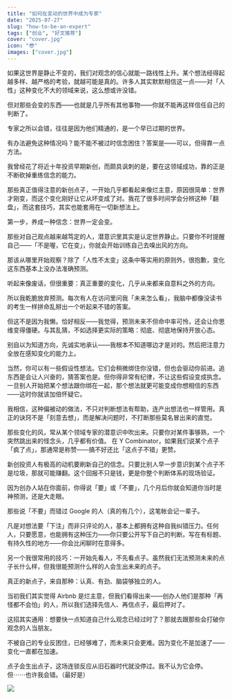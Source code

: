 ```yaml
---
title: "如何在变动的世界中成为专家"
date: "2025-07-27"
slug: "how-to-be-an-expert"
tags: ["创业", "好文推荐"]
cover: "cover.jpg"
icon: "😎"
images: ["cover.jpg"]
---
```

如果这世界是静止不变的，我们对观念的信心就能一路线性上升。某个想法经得起越多样、越严格的考验，就越可能是真的。许多人其实默默相信这一点——对「人性」这种变化不大的领域来说，这么想或许没错。



但对那些会变的东西——也就是几乎所有其他事物——你就不能再这样信任自己的判断了。



专家之所以会错，往往是因为他们精通的，是一个早已过期的世界。



有办法避免这种情况吗？能不能不被过时信念困住？答案是——可以，但得靠一点方法。



我曾经花了将近十年投资早期新创，而颇具讽刺的是，要在这领域成功，靠的正是不断砍掉重练信念的能力。



那些真正值得注意的新创点子，一开始几乎都看起来像烂主意，原因很简单：世界才刚变，而这个变化刚好让它从坏变成了对。我花了很多时间学会分辨这种「翻盘」，而这套技巧，其实也能套用在一切新想法上。



第一步，养成一种信念：世界一定会变。



那些对自己观点越来越笃定的人，潜意识里其实是认定世界静止。只要你不时提醒自己——「不是喔，它在变」，你就会开始训练自己去嗅出风的方向。



那该从哪里开始观察？除了「人性不太变」这条中等实用的原则外，很抱歉，变化这东西基本上没办法准确预测。



听起来像废话，但很重要：真正重要的变化，几乎从来都来自意料之外的方向。



所以我乾脆放弃预测。每次有人在访问里问我「未来怎么看」，我脑中都像没读书的考生一样拼命乱掰出一个听起来不错的答案。



但这不是因为我懒。恰好相反——我觉得，预测未来不但命中率可怜，还会让你思维变得僵硬。与其乱猜，不如选择更实际的策略：彻底、彻底地保持开放心态。



别自以为知道方向，先诚实地承认——我根本不知道哪边才是对的。然后把注意力全放在感知变化的能力上。



当然，你可以有一些假设性想法。它们会稍微绑住你没错，但也会驱动你前进。追东西是会让人兴奋的，猜答案也是。但你得非常有纪律，不让这些假设变成执念。
一旦别人开始把某个想法跟你绑在一起，那个想法就更可能变成你想相信的东西——这时你就该加倍怀疑它。



我相信，这种偏被动的做法，不只对判断想法有帮助，连产出想法也一样管用。真正的诀窍不是「刻意去想」，而是解决问题时，不打断那些莫名冒出来的直觉。



那些变化的风，常从某个领域专家的潜意识中吹出来。只要你对某件事够熟，一个突然跳出来的怪念头，几乎都有价值。
在 Y Combinator，如果我们说某个点子「疯了点」，那通常是称赞——搞不好还比「这点子不错」更赞。



新创投资人有极高的动机要刷新自己的信念。只要比别人早一步意识到某个点子不是垃圾，那就可能赚翻。这个回报不只是钱，更是你整个判断体系的现场验证。



因为创办人站在你面前，你得说「要」或「不要」，几个月后你就会知道你当时是神预测，还是大走眼。



那些说「不要」而错过 Google 的人（真的有几个），这笔帐会记一辈子。



凡是对想法要「下注」而非只评论的人，基本上都拥有这种自我纠错压力。任何人，只要愿意，也能拥有这种压力——你只要公开写下自己的判断。写在有标题、有持久性的地方——你会比闲聊时在意得多。



另一个我很常用的技巧：一开始先看人，不先看点子。虽然我们无法预测未来的点子长什么样，但我很能预测什么样的人会生出未来的点子。



真正的新点子，来自那种：认真、有劲、脑袋够独立的人。



当初我们其实觉得 Airbnb 是烂主意，但我们看得出来——创办人他们是那种「再怪都不会怕」的人，所以我们选择先信人、再信点子，最后押对了。



这招其实通用：想要快一点知道自己什么观念已经过时了？那就去跟那些会打破你观念的人当朋友。



不被自己的专业反困住，已经够难了，而未来只会更难。因为变化不是加速了——变化一直都在加速。



点子会生出点子，这场连锁反应从旧石器时代就没停过。我不认为它会停。
但⋯⋯也许我会错。（最好是）




![](https://prod-files-secure.s3.us-west-2.amazonaws.com/112d0858-5090-4d34-a606-b75eb8d65fd2/46476355-9cf3-4e99-9b7a-3531bc426380/1000202064.png?X-Amz-Algorithm=AWS4-HMAC-SHA256&X-Amz-Content-Sha256=UNSIGNED-PAYLOAD&X-Amz-Credential=ASIAZI2LB466SMOK5DH7%2F20250930%2Fus-west-2%2Fs3%2Faws4_request&X-Amz-Date=20250930T173052Z&X-Amz-Expires=3600&X-Amz-Security-Token=IQoJb3JpZ2luX2VjEGkaCXVzLXdlc3QtMiJGMEQCID3UkklYG0LrbD0FiU4pL28VSIhVnzYVaJkRZJLYJLLhAiBSyl1RODH2jtqUUVu5WWyu9h%2BfB5F%2FjA4B5ILd%2FTV7yCqIBAjy%2F%2F%2F%2F%2F%2F%2F%2F%2F%2F8BEAAaDDYzNzQyMzE4MzgwNSIM7Hol0xHl3hHrxM1FKtwDWEPdJ%2FiS%2BMXRM791Gg4GNdvjbdMfOmD%2FzBpBl1Xc6ANQMalNrN7mjOFM41aplGnS48mQ26pXVHF3qpZ0OT0fnmmjLIhXiQ%2FtPQ6Y62LCh8oLuodRfrppL7EtKQNp9AN6YSDhJF1Sa0v7Vdn4HkxOqHronTK7pUKqPms2Yzca8rXUW%2BVSY%2FiNh3zJ0OGveomO1ZBfUXlOB1lFrX0er19qcnO%2BSENR%2FCpCtTdVqqDa%2FabFi3N8Lbe1Drp%2Bs5kR%2BSRfMf%2FY4fK%2FXV4Zkw0%2BCeD058J%2B2grfIi8N8ma%2FSD1ZAdbUhzyOCzsMXJJNhdKBaBqV1kZ7SLkBRGC3oUX9%2F83D5DOrxdOP4ylYeM%2F1j1%2Bya98YpN8y0yrN1OTRihvxXEB6%2BrqD7zQUIGkSwiXr8KEObjCPx%2BlMHfaNcPCqVWpXRCRP3Zx%2FaHBA9SB478KUwZQyqVv5d4cw6iVyhYKaGAawx44XT%2BG%2FAf2fS7mqxNbPM82ZJi2blUNzk8WZvva2BOBhApIhUNOTu%2Fewtx4ks3dPI3v9ZH0U90McPCCIRPE71QJEXUEC5TWGZz%2Bk2WfkAnit4ODfFXJsJSP8ED512wtzcmdUUg5N1vHKV%2FCTu7mcSOf1fed7HBIhugfUuTgwsZjwxgY6pgEGM6DrUKat003WI3lfpyBTIKuE0guoJdzVnYjyLZ6wIYoNqxP5IMIkZauPe0x4jjiXG%2Bk5ojxLs%2F4I66iHBQMU%2FDB8%2F4eDmB5AuhMjxU%2B4JeAo10z7LlEN1Rai257TfGJoepKzHQ9xVxbYwwEfH0vEetSQYXwhjVCy01TqHVF4IFJjJX6AhgAJCb2przQehXZCkntxXGeTH86WTTOt%2F52IdzNkNFfA&X-Amz-Signature=2755d017887d449cdcc1ad4dbc1a9902aa9a2acd521700f1dbb22066bbb38e36&X-Amz-SignedHeaders=host&x-amz-checksum-mode=ENABLED&x-id=GetObject)

